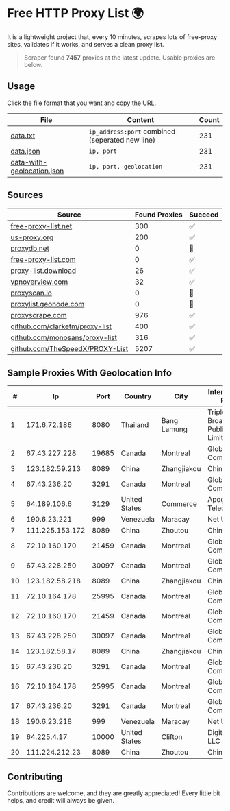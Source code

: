 
# Free HTTP Proxy List 🌍

It is a lightweight project that, every 10 minutes, scrapes lots of free-proxy sites, validates if it works, and serves a clean proxy list.


> Scraper found **7457** proxies at the latest update. Usable proxies are below.

## Usage

Click the file format that you want and copy the URL.


|File|Content|Count|
|----|-------|-----|
|[data.txt](https://raw.githubusercontent.com/themiralay/Proxy-List-World/master/data.txt)|`ip_address:port` combined (seperated new line)|231|
|[data.json](https://raw.githubusercontent.com/themiralay/Proxy-List-World/master/data.json)|`ip, port`|231|
|[data-with-geolocation.json](https://raw.githubusercontent.com/themiralay/Proxy-List-World/master/data-with-geolocation.json)|`ip, port, geolocation`|231|

## Sources

|Source|Found Proxies|Succeed|
|------|-------------|-------|
|[free-proxy-list.net](https://free-proxy-list.net)|300|✅|
|[us-proxy.org](https://www.us-proxy.org)|200|✅|
|[proxydb.net](http://proxydb.net)|0|🚫|
|[free-proxy-list.com](https://free-proxy-list.com/?page=&port=&type%5B%5D=http&type%5B%5D=https&up_time=0&search=Search)|0|✅|
|[proxy-list.download](https://www.proxy-list.download/HTTP)|26|✅|
|[vpnoverview.com](https://vpnoverview.com/privacy/anonymous-browsing/free-proxy-servers)|32|✅|
|[proxyscan.io](https://www.proxyscan.io)|0|🚫|
|[proxylist.geonode.com](https://proxylist.geonode.com/api/proxy-list?limit=300&page=1&sort_by=lastChecked&sort_type=desc&protocols=http,https)|0|🚫|
|[proxyscrape.com](https://api.proxyscrape.com/v2/?request=displayproxies&protocol=http&timeout=10000&country=all&ssl=all&anonymity=all)|976|✅|
|[github.com/clarketm/proxy-list](https://raw.githubusercontent.com/clarketm/proxy-list/master/proxy-list-raw.txt)|400|✅|
|[github.com/monosans/proxy-list](https://raw.githubusercontent.com/monosans/proxy-list/main/proxies/http.txt)|316|✅|
|[github.com/TheSpeedX/PROXY-List](https://raw.githubusercontent.com/TheSpeedX/PROXY-List/master/http.txt)|5207|✅|


## Sample Proxies With Geolocation Info

|#|Ip|Port|Country|City|Internet Service Provider|
|-|--|----|-------|----|-------------------------|
|1|171.6.72.186|8080|Thailand|Bang Lamung|Triple T Broadband Public Company Limited|
|2|67.43.227.228|19685|Canada|Montreal|GloboTech Communications|
|3|123.182.59.213|8089|China|Zhangjiakou|China Telecom|
|4|67.43.236.20|3291|Canada|Montreal|GloboTech Communications|
|5|64.189.106.6|3129|United States|Commerce|Apogee Telecom Inc.|
|6|190.6.23.221|999|Venezuela|Maracay|Net Uno|
|7|111.225.153.172|8089|China|Zhoutou|China Telecom|
|8|72.10.160.170|21459|Canada|Montreal|GloboTech Communications|
|9|67.43.228.250|30097|Canada|Montreal|GloboTech Communications|
|10|123.182.58.218|8089|China|Zhangjiakou|China Telecom|
|11|72.10.164.178|25995|Canada|Montreal|GloboTech Communications|
|12|72.10.160.170|21459|Canada|Montreal|GloboTech Communications|
|13|67.43.228.250|30097|Canada|Montreal|GloboTech Communications|
|14|123.182.58.17|8089|China|Zhangjiakou|China Telecom|
|15|67.43.236.20|3291|Canada|Montreal|GloboTech Communications|
|16|72.10.164.178|25995|Canada|Montreal|GloboTech Communications|
|17|67.43.236.20|3291|Canada|Montreal|GloboTech Communications|
|18|190.6.23.218|999|Venezuela|Maracay|Net Uno|
|19|64.225.4.17|10000|United States|Clifton|DigitalOcean, LLC|
|20|111.224.212.23|8089|China|Zhoutou|Chinanet|



## Contributing

Contributions are welcome, and they are greatly appreciated! Every
little bit helps, and credit will always be given.

